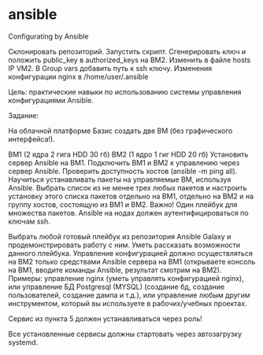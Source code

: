 # ansible
Configurating by Ansible

Склонировать репозиторий.
Запустить скрипт.
Сгенерировать ключ и положить public_key в authorized_keys на ВМ2.
Изменить в файле hosts IP VM2.
В Group vars добавить путь к ssh ключу.
Изменения конфигурации nginx в /home/user/.ansible



Цель: практические навыки по использованию системы управления конфигурациями Ansible.

Задание:

На облачной платформе Базис создать две ВМ (без графического интерфейса!).

ВМ1 (2 ядра 2 гига  HDD 30 гб)
ВМ2 (1 ядро 1 гиг   HDD 20 гб)
Установить сервер Ansible на ВМ1.
Подключить ВМ1 и ВМ2 к управлению через сервер Ansible. Проверить доступность хостов (ansible -m ping all).
Научиться устанавливать пакеты на управляемые ВМ, используя Ansible.
Выбрать список из не менее трех любых пакетов и настроить установку этого списка пакетов отдельно на ВМ1, отдельно на ВМ2 и на группу хостов, состоящую из ВМ1 и ВМ2.
Важно! Один плейбук для множества пакетов.
Ansible на нодах должен аутентифицироваться по ключам ssh.

Выбрать любой готовый плейбук из репозитория Ansible Galaxy и продемонстрировать работу с ним.
Уметь рассказать возможности данного плейбука. Управление конфигурацией должно осуществляться на ВМ2 только средствами Ansible сервера на ВМ1 (открываете консоль на ВМ1, вводите команды Ansible, результат смотрим на ВМ2).
Примеры: управление nginx (уметь управлять конфигурацией nginx), или управление БД Postgresql (MYSQL) (создание бд, создание пользователей, создание дампа и т.д.), 
или управление любым другим инструментом, который вы используете в рабочих/учебных проектах.

Сервис из пункта 5 должен устанавливаться через роль!

Все установленные сервисы должны  стартовать через автозагрузку systemd.
